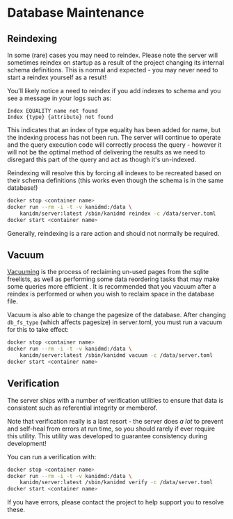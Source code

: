 # Database Maintenance

## Reindexing

In some (rare) cases you may need to reindex. Please note the server will sometimes reindex on
startup as a result of the project changing its internal schema definitions. This is normal and
expected - you may never need to start a reindex yourself as a result!

You'll likely notice a need to reindex if you add indexes to schema and you see a message in your
logs such as:

```
Index EQUALITY name not found
Index {type} {attribute} not found
```

This indicates that an index of type equality has been added for name, but the indexing process has
not been run. The server will continue to operate and the query execution code will correctly
process the query - however it will not be the optimal method of delivering the results as we need
to disregard this part of the query and act as though it's un-indexed.

Reindexing will resolve this by forcing all indexes to be recreated based on their schema
definitions (this works even though the schema is in the same database!)

```bash
docker stop <container name>
docker run --rm -i -t -v kanidmd:/data \
    kanidm/server:latest /sbin/kanidmd reindex -c /data/server.toml
docker start <container name>
```

Generally, reindexing is a rare action and should not normally be required.

## Vacuum

[Vacuuming](https://www.sqlite.org/lang_vacuum.html) is the process of reclaiming un-used pages from
the sqlite freelists, as well as performing some data reordering tasks that may make some queries
more efficient . It is recommended that you vacuum after a reindex is performed or when you wish to
reclaim space in the database file.

Vacuum is also able to change the pagesize of the database. After changing `db_fs_type` (which
affects pagesize) in server.toml, you must run a vacuum for this to take effect:

```bash
docker stop <container name>
docker run --rm -i -t -v kanidmd:/data \
    kanidm/server:latest /sbin/kanidmd vacuum -c /data/server.toml
docker start <container name>
```

## Verification

The server ships with a number of verification utilities to ensure that data is consistent such as
referential integrity or memberof.

Note that verification really is a last resort - the server does _a lot_ to prevent and self-heal
from errors at run time, so you should rarely if ever require this utility. This utility was
developed to guarantee consistency during development!

You can run a verification with:

```bash
docker stop <container name>
docker run --rm -i -t -v kanidmd:/data \
    kanidm/server:latest /sbin/kanidmd verify -c /data/server.toml
docker start <container name>
```

If you have errors, please contact the project to help support you to resolve these.
